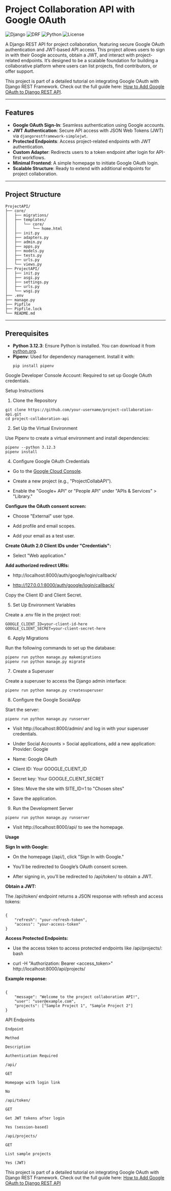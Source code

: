 

# Project Collaboration API with Google OAuth

![Django](https://img.shields.io/badge/Django-4.2-brightgreen.svg) ![DRF](https://img.shields.io/badge/DRF-3.15-blue.svg) ![Python](https://img.shields.io/badge/Python-3.12.3-yellow.svg) ![License](https://img.shields.io/badge/license-MIT-green.svg)

A Django REST API for project collaboration, featuring secure Google OAuth authentication and JWT-based API access. This project allows users to sign in with their Google accounts, obtain a JWT, and interact with project-related endpoints. It’s designed to be a scalable foundation for building a collaborative platform where users can list projects, find contributors, or offer support.

This project is part of a detailed tutorial on integrating Google OAuth with Django REST Framework. Check out the full guide here: [How to Add Google OAuth to Django REST API](https://dev.to/kihuni/how-to-add-google-oauth-to-django-rest-api-29h9).

---

## Features

- **Google OAuth Sign-In**: Seamless authentication using Google accounts.
- **JWT Authentication**: Secure API access with JSON Web Tokens (JWT) via `djangorestframework-simplejwt`.
- **Protected Endpoints**: Access project-related endpoints with JWT authentication.
- **Custom Adapter**: Redirects users to a token endpoint after login for API-first workflows.
- **Minimal Frontend**: A simple homepage to initiate Google OAuth login.
- **Scalable Structure**: Ready to extend with additional endpoints for project collaboration.

---

## Project Structure
```
ProjectAPI/
├── core/
│   ├── migrations/
│   ├── templates/
│   │   └── core/
│   │       └── home.html
│   ├── init.py
│   ├── adapters.py
│   ├── admin.py
│   ├── apps.py
│   ├── models.py
│   ├── tests.py
│   ├── urls.py
│   └── views.py
├── ProjectAPI/
│   ├── init.py
│   ├── asgi.py
│   ├── settings.py
│   ├── urls.py
│   └── wsgi.py
├── .env
├── manage.py
├── Pipfile
├── Pipfile.lock
└── README.md
```
---

## Prerequisites

- **Python 3.12.3**: Ensure Python is installed. You can download it from [python.org](https://www.python.org/downloads/).
- **Pipenv**: Used for dependency management. Install it with:
  ```
  pip install pipenv
  ```
Google Developer Console Account: Required to set up Google OAuth credentials.

Setup Instructions

1. Clone the Repository

```
git clone https://github.com/your-username/project-collaboration-api.git
cd project-collaboration-api

```
2. Set Up the Virtual Environment
   
Use Pipenv to create a virtual environment and install dependencies:

```
pipenv --python 3.12.3
pipenv install
```
4. Configure Google OAuth Credentials
   
- Go to the [Google Cloud Console](https://console.cloud.google.com/welcome?inv=1&invt=Abs7rg&project=projectcollabapi).

- Create a new project (e.g., "ProjectCollabAPI").

- Enable the "Google+ API" or "People API" under "APIs & Services" > "Library."

**Configure the OAuth consent screen:**

- Choose "External" user type.

- Add profile and email scopes.

- Add your email as a test user.

**Create OAuth 2.0 Client IDs under "Credentials":**

- Select "Web application."

**Add authorized redirect URIs:**
- http://localhost:8000/auth/google/login/callback/

- http://127.0.0.1:8000/auth/google/login/callback/

Copy the Client ID and Client Secret.

5. Set Up Environment Variables
   
Create a .env file in the project root:

```
GOOGLE_CLIENT_ID=your-client-id-here
GOOGLE_CLIENT_SECRET=your-client-secret-here
```

6. Apply Migrations

Run the following commands to set up the database:

```
pipenv run python manage.py makemigrations
pipenv run python manage.py migrate
```
7. Create a Superuser

Create a superuser to access the Django admin interface:

```
pipenv run python manage.py createsuperuser
```
8. Configure the Google SocialApp

Start the server:

```
pipenv run python manage.py runserver
```

- Visit http://localhost:8000/admin/ and log in with your superuser credentials.

- Under Social Accounts > Social applications, add a new application:
Provider: Google

- Name: Google OAuth

- Client ID: Your GOOGLE_CLIENT_ID

- Secret key: Your GOOGLE_CLIENT_SECRET

- Sites: Move the site with SITE_ID=1 to "Chosen sites"

- Save the application.

9. Run the Development Server

```
pipenv run python manage.py runserver
```

- Visit http://localhost:8000/api/ to see the homepage.

**Usage**

**Sign In with Google:**

- On the homepage (/api/), click "Sign In with Google."

- You’ll be redirected to Google’s OAuth consent screen.

- After signing in, you’ll be redirected to /api/token/ to obtain a JWT.

**Obtain a JWT:**

The /api/token/ endpoint returns a JSON response with refresh and access tokens:
```

{
    "refresh": "your-refresh-token",
    "access": "your-access-token"
}
```
**Access Protected Endpoints:**

- Use the access token to access protected endpoints like /api/projects/:
bash

- curl -H "Authorization: Bearer <access_token>" http://localhost:8000/api/projects/

**Example response:**
```

{
    "message": "Welcome to the project collaboration API!",
    "user": "user@example.com",
    "projects": ["Sample Project 1", "Sample Project 2"]
}
```
API Endpoints

```
Endpoint

Method

Description

Authentication Required

/api/

GET

Homepage with login link

No

/api/token/

GET

Get JWT tokens after login

Yes (session-based)

/api/projects/

GET

List sample projects

Yes (JWT)

```
This project is part of a detailed tutorial on integrating Google OAuth with Django REST Framework. Check out the full guide here: [How to Add Google OAuth to Django REST API](https://dev.to/kihuni/how-to-add-google-oauth-to-django-rest-api-29h9)

